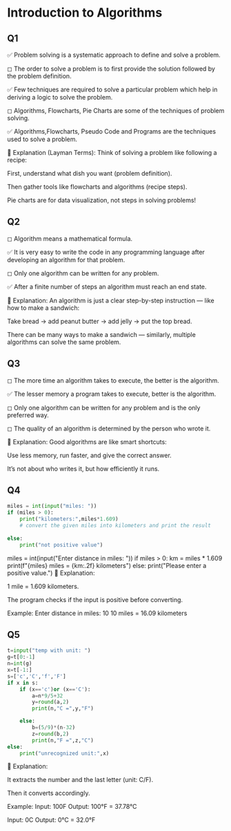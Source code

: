 # Introduction to Algorithms






## Q1

✅ Problem solving is a systematic approach to define and solve a problem.

◻︎ The order to solve a problem is to first provide the solution followed by the problem definition.

✅ Few techniques are required to solve a particular problem which help in deriving a logic to solve the problem.

◻︎ Algorithms, Flowcharts, Pie Charts are some of the techniques of problem solving.

✅ Algorithms,Flowcharts, Pseudo Code and Programs are the techniques used to solve a problem.


🧠 Explanation (Layman Terms): Think of solving a problem like following a recipe:

First, understand what dish you want (problem definition).

Then gather tools like flowcharts and algorithms (recipe steps).

Pie charts are for data visualization, not steps in solving problems!


## Q2

◻︎ Algorithm means a mathematical formula.

✅ It is very easy to write the code in any programming language after developing an algorithm for that problem.

◻︎ Only one algorithm can be written for any problem.

✅ After a finite number of steps an algorithm must reach an end state.

🧠 Explanation: An algorithm is just a clear step-by-step instruction — like how to make a sandwich:

Take bread → add peanut butter → add jelly → put the top bread.

There can be many ways to make a sandwich — similarly, multiple algorithms can solve the same problem.

## Q3

◻︎ The more time an algorithm takes to execute, the better is the algorithm.

✅ The lesser memory a program takes to execute, better is the algorithm.

◻︎ Only one algorithm can be written for any problem and is the only preferred way.

◻︎ The quality of an algorithm is determined by the person who wrote it.

🧠 Explanation: Good algorithms are like smart shortcuts:

Use less memory, run faster, and give the correct answer.

It’s not about who writes it, but how efficiently it runs.


## Q4


```python
miles = int(input("miles: "))
if (miles > 0):
    print("kilometers:",miles*1.609)
    # convert the given miles into kilometers and print the result
    
else:
    print("not positive value")

```

miles = int(input("Enter distance in miles: "))
if miles > 0:
    km = miles * 1.609
    print(f"{miles} miles = {km:.2f} kilometers")
else:
    print("Please enter a positive value.")
🧠 Explanation:

1 mile = 1.609 kilometers.

The program checks if the input is positive before converting.

Example:
Enter distance in miles: 10
10 miles = 16.09 kilometers

## Q5


```python
t=input("temp with unit: ")
g=t[0:-1]
n=int(g)
x=t[-1:]
s=['c','C','f','F']
if x in s:
    if (x=='c')or (x=='C'):
        a=n*9/5+32
        y=round(a,2)
        print(n,"C =",y,"F")

    else:
        b=(5/9)*(n-32)
        z=round(b,2)
        print(n,"F =",z,"C")
else:
    print("unrecognized unit:",x)
```
🧠 Explanation:

It extracts the number and the last letter (unit: C/F).

Then it converts accordingly.

Example:
Input: 100F
Output: 100°F = 37.78°C

Input: 0C
Output: 0°C = 32.0°F